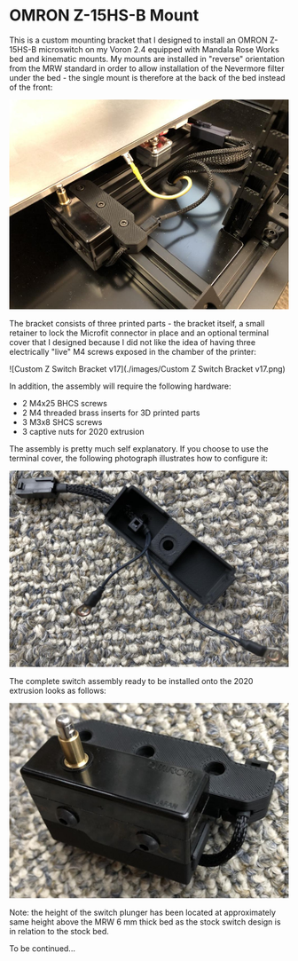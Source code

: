 # OMRON Z-15HS-B Mount
 This is a custom mounting bracket that I designed to install an OMRON Z-15HS-B microswitch on my Voron 2.4 equipped with Mandala Rose Works bed and kinematic mounts.  My mounts are installed in "reverse" orientation from the MRW standard in order to allow installation of the Nevermore filter under the bed - the single mount is therefore at the back of the bed instead of the front:

![installation](./images/installation.jpg)

The bracket consists of three printed parts - the bracket itself, a small retainer to lock the Microfit connector in place and an optional terminal cover that I designed because I did not like the idea of having three electrically "live" M4 screws exposed in the chamber of the printer:

![Custom Z Switch Bracket v17](./images/Custom Z Switch Bracket v17.png)

In addition, the assembly will require the following hardware:

- 2 M4x25 BHCS screws
- 2 M4 threaded brass inserts for 3D printed parts
- 3 M3x8 SHCS screws
- 3 captive nuts for 2020 extrusion

The assembly is pretty much self explanatory.  If you choose to use the terminal cover, the following photograph illustrates how to configure it:

![cover](./images/cover.jpg)

The complete switch assembly ready to be installed onto the 2020 extrusion looks as follows:

![switch_bracket](./images/switch_bracket.jpg)

Note: the height of the switch plunger has been located at approximately same height above the MRW 6 mm thick bed as the stock switch design is in relation to the stock bed.

To be continued...
